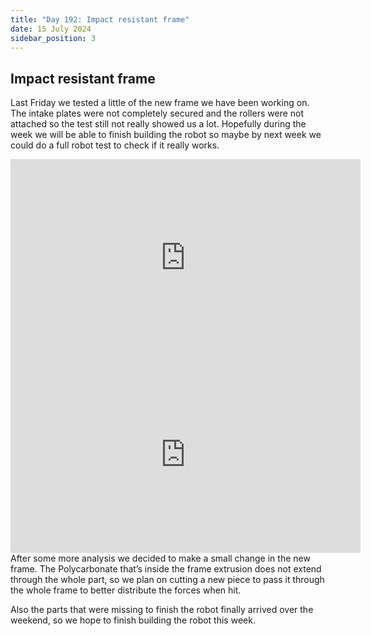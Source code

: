 ```yaml
---
title: "Day 192: Impact resistant frame"
date: 15 July 2024
sidebar_position: 3
---
```


## Impact resistant frame

Last Friday we tested a little of the new frame we have been working on. The intake plates were not completely secured and the rollers were not attached so the test still not really showed us a lot. Hopefully during the week we will be able to finish building the robot so maybe by next week we could do a full robot test to check if it really works.

<iframe width="560" height="315" src="https://www.youtube.com/embed/r2n0XFe4rLw" frameborder="0" allowfullscreen></iframe>

<iframe width="560" height="315" src="https://www.youtube.com/embed/o3w3GI3-kzk" frameborder="0" allowfullscreen></iframe>
After some more analysis we decided to make a small change in the new frame. The Polycarbonate that’s inside the frame extrusion does not extend through the whole part, so we plan on cutting a new piece to pass it through the whole frame to better distribute the forces when hit.

Also the parts that were missing to finish the robot finally arrived over the weekend, so we hope to finish building the robot this week.
